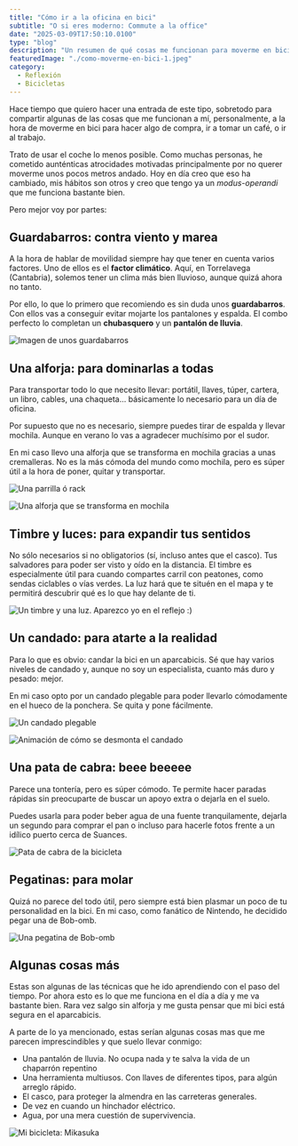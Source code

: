 ```yaml
---
title: "Cómo ir a la oficina en bici"
subtitle: "O si eres moderno: Commute a la office"
date: "2025-03-09T17:50:10.0100"
type: "blog"
description: "Un resumen de qué cosas me funcionan para moverme en bici por la ciudad y el extrarradio"
featuredImage: "./como-moverme-en-bici-1.jpeg"
category:
  - Reflexión
  - Bicicletas
---
```


Hace tiempo que quiero hacer una entrada de este tipo, sobretodo para compartir algunas de las cosas que me funcionan a mí, personalmente, a la hora de moverme en bici para hacer algo de compra, ir a tomar un café, o ir al trabajo.

Trato de usar el coche lo menos posible. Como muchas personas, he cometido aunténticas atrocidades motivadas principalmente por no querer moverme unos pocos metros andado. Hoy en día creo que eso ha cambiado, mis hábitos son otros y creo que tengo ya un _modus-operandi_ que me funciona bastante bien.

Pero mejor voy por partes:

## Guardabarros: contra viento y marea

A la hora de hablar de movilidad siempre hay que tener en cuenta varios factores. Uno de ellos es el **factor climático**. Aquí, en Torrelavega (Cantabria), solemos tener un clima más bien lluvioso, aunque quizá ahora no tanto.

Por ello, lo que lo primero que recomiendo es sin duda unos **guardabarros**. Con ellos vas a conseguir evitar mojarte los pantalones y espalda. El combo perfecto lo completan un **chubasquero** y un **pantalón de lluvia**.

![Imagen de unos guardabarros](./como-moverme-en-bici-4.jpeg)

## Una alforja: para dominarlas a todas

Para transportar todo lo que necesito llevar: portátil, llaves, túper, cartera, un libro, cables, una chaqueta... básicamente lo necesario para un día de oficina.

Por supuesto que no es necesario, siempre puedes tirar de espalda y llevar mochila. Aunque en verano lo vas a agradecer muchísimo por el sudor.

En mi caso llevo una alforja que se transforma en mochila gracias a unas cremalleras. No es la más cómoda del mundo como mochila, pero es súper útil a la hora de poner, quitar y transportar.

<div>

![Una parrilla ó rack](./como-moverme-en-bici-2.jpeg)

![Una alforja que se transforma en mochila](./como-moverme-en-bici-8.jpeg)

</div>

## Timbre y luces: para expandir tus sentidos

No sólo necesarios si no obligatorios (sí, incluso antes que el casco). Tus salvadores para poder ser visto y oído en la distancia. El timbre es especialmente útil para cuando compartes carril con peatones, como sendas ciclables o vías verdes. La luz hará que te situén en el mapa y te permitirá descubrir qué es lo que hay delante de ti.

![Un timbre y una luz. Aparezco yo en el reflejo :)](./como-moverme-en-bici-5.jpeg)

## Un candado: para atarte a la realidad

Para lo que es obvio: candar la bici en un aparcabicis. Sé que hay varios niveles de candado y, aunque no soy un especialista, cuanto más duro y pesado: mejor.

En mi caso opto por un candado plegable para poder llevarlo cómodamente en el hueco de la ponchera. Se quita y pone fácilmente.

<div>

![Un candado plegable](./como-moverme-en-bici-10.jpeg)

![Animación de cómo se desmonta el candado](./como-moverme-en-bici-6.gif)

</div>

## Una pata de cabra: beee beeeee

Parece una tontería, pero es súper cómodo. Te permite hacer paradas rápidas sin preocuparte de buscar un apoyo extra o dejarla en el suelo.

Puedes usarla para poder beber agua de una fuente tranquilamente, dejarla un segundo para comprar el pan o incluso para hacerle fotos frente a un idílico puerto cerca de Suances.

![Pata de cabra de la bicicleta](./como-moverme-en-bici-7.jpeg)

## Pegatinas: para molar

Quizá no parece del todo útil, pero siempre está bien plasmar un poco de tu personalidad en la bici. En mi caso, como fanático de Nintendo, he decidido pegar una de Bob-omb.

![Una pegatina de Bob-omb](./como-moverme-en-bici-3.jpeg)

## Algunas cosas más

Estas son algunas de las técnicas que he ido aprendiendo con el paso del tiempo. Por ahora esto es lo que me funciona en el día a día y me va bastante bien. Rara vez salgo sin alforja y me gusta pensar que mi bici está segura en el aparcabicis.

A parte de lo ya mencionado, estas serían algunas cosas mas que me parecen imprescindibles y que suelo llevar conmigo:

- Una pantalón de lluvia. No ocupa nada y te salva la vida de un chaparrón repentino
- Una herramienta multiusos. Con llaves de diferentes tipos, para algún arreglo rápido.
- El casco, para proteger la almendra en las carreteras generales.
- De vez en cuando un hinchador eléctrico.
- Agua, por una mera cuestión de supervivencia.

![Mi bicicleta: Mikasuka](./como-moverme-en-bici-9.jpeg)
